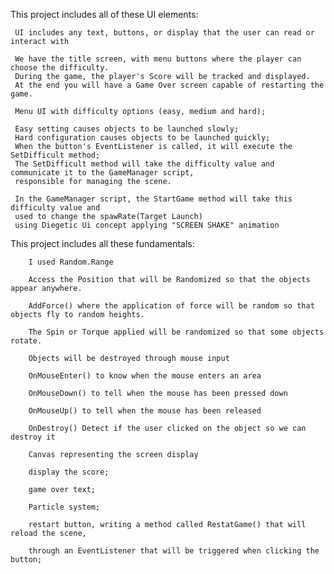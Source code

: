 This project includes all of these UI elements:

     UI includes any text, buttons, or display that the user can read or interact with

     We have the title screen, with menu buttons where the player can choose the difficulty.
     During the game, the player's Score will be tracked and displayed.
     At the end you will have a Game Over screen capable of restarting the game.
    
     Menu UI with difficulty options (easy, medium and hard);

     Easy setting causes objects to be launched slowly;
     Hard configuration causes objects to be launched quickly;
     When the button's EventListener is called, it will execute the SetDifficult method;
     The SetDifficult method will take the difficulty value and communicate it to the GameManager script,
     responsible for managing the scene.

     In the GameManager script, the StartGame method will take this difficulty value and
     used to change the spawRate(Target Launch)
     using Diegetic Ui concept applying "SCREEN SHAKE" animation

This project includes all these fundamentals:

        I used Random.Range
 
        Access the Position that will be Randomized so that the objects appear anywhere.

        AddForce() where the application of force will be random so that objects fly to random heights.

        The Spin or Torque applied will be randomized so that some objects rotate.

        Objects will be destroyed through mouse input
       
        OnMouseEnter() to know when the mouse enters an area

        OnMouseDown() to tell when the mouse has been pressed down

        OnMouseUp() to tell when the mouse has been released

        OnDestroy() Detect if the user clicked on the object so we can destroy it

        Canvas representing the screen display

        display the score;
       
        game over text;

        Particle system;

        restart button, writing a method called RestatGame() that will reload the scene,
       
        through an EventListener that will be triggered when clicking the button;
